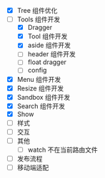 - [x] Tree 组件优化
- [ ] Tools 组件开发
  - [x] Dragger
  - [x] Tool 组件开发
  - [x] aside 组件开发
  - [ ] header 组件开发
  - [ ] float dragger
  - [ ] config
- [x] Menu 组件开发
- [x] Resize 组件开发
- [x] Sandbox 组件开发
- [x] Search 组件开发
- [x] Show
- [ ] 样式
- [ ] 交互
- [ ] 其他
  - [ ] watch 不在当前路由文件
- [ ] 发布流程
- [ ] 移动端适配
